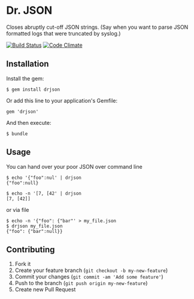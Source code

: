 # Dr. JSON

Closes abruptly cut-off JSON strings. (Say when you want to parse JSON formatted logs that were truncated by syslog.) 

[![Build Status](https://travis-ci.org/mat/drjson.svg?branch=master)](http://travis-ci.org/mat/drjson) [![Code Climate](https://codeclimate.com/github/mat/drjson.png)](https://codeclimate.com/github/mat/drjson)


## Installation

Install the gem:

    $ gem install drjson

Or add this line to your application's Gemfile:

    gem 'drjson'

And then execute:

    $ bundle

## Usage

You can hand over your poor JSON over command line

    $ echo '{"foo":nul' | drjson 
    {"foo":null}

    $ echo -n '[7, [42' | drjson
    [7, [42]]

or via file

    $ echo -n '{"foo": {"bar"' > my_file.json
    $ drjson my_file.json
    {"foo": {"bar":null}}


## Contributing

1. Fork it
2. Create your feature branch (`git checkout -b my-new-feature`)
3. Commit your changes (`git commit -am 'Add some feature'`)
4. Push to the branch (`git push origin my-new-feature`)
5. Create new Pull Request
